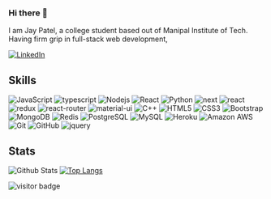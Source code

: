 ### Hi there 👋

I am Jay Patel, a college student based out of Manipal Institute of Tech. Having firm grip in full-stack web development,

[![LinkedIn](https://img.shields.io/badge/linkedin-%230077B5.svg?style=for-the-badge&logo=linkedin&logoColor=white)](https://www.linkedin.com/in/jay-patel-425219225/)

## Skills

![JavaScript](https://img.shields.io/badge/-JavaScript-black?style=flat-square&logo=javascript)
![typescript](https://img.shields.io/badge/TypeScript-3178C6?style=flat-square&logo=typescript&logoColor=white)
![Nodejs](https://img.shields.io/badge/-Nodejs-black?style=flat-square&logo=Node.js)
![React](https://img.shields.io/badge/-React-black?style=flat-square&logo=react)
![Python](https://img.shields.io/badge/-Python-black?style=flat-square&logo=Python)
![next](https://img.shields.io/badge/Next-000000?style=flat-square&logo=nextdotjs&logoColor=FFFFFF)
![react](https://img.shields.io/badge/React-20232A?style=flat-square&logo=react&logoColor=61DAFB)
![redux](https://img.shields.io/badge/Redux-593D88?style=flat-square&logo=redux&logoColor=white)
![react-router](https://img.shields.io/badge/React_Router-CA4245?style=flat-square&logo=react-router&logoColor=white)
![material-ui](https://img.shields.io/badge/Material_UI-0081CB?style=flat-square&logo=mui&logoColor=white)
![C++](https://img.shields.io/badge/-C++-00599C?style=flat-square&logo=c)
![HTML5](https://img.shields.io/badge/-HTML5-E34F26?style=flat-square&logo=html5&logoColor=white)
![CSS3](https://img.shields.io/badge/-CSS3-1572B6?style=flat-square&logo=css3)
![Bootstrap](https://img.shields.io/badge/-Bootstrap-563D7C?style=flat-square&logo=bootstrap)
![MongoDB](https://img.shields.io/badge/-MongoDB-black?style=flat-square&logo=mongodb)
![Redis](https://img.shields.io/badge/-Redis-black?style=flat-square&logo=Redis)
![PostgreSQL](https://img.shields.io/badge/-PostgreSQL-336791?style=flat-square&logo=postgresql)
![MySQL](https://img.shields.io/badge/-MySQL-black?style=flat-square&logo=mysql)
![Heroku](https://img.shields.io/badge/-Heroku-430098?style=flat-square&logo=heroku)
![Amazon AWS](https://img.shields.io/badge/Amazon%20AWS-232F3E?style=flat-square&logo=amazon-aws)
![Git](https://img.shields.io/badge/-Git-black?style=flat-square&logo=git)
![GitHub](https://img.shields.io/badge/-GitHub-181717?style=flat-square&logo=github)
![jquery](https://img.shields.io/badge/jQuery-0769AD?style=flat-square&logo=jquery&logoColor=white)

## Stats

![Github Stats](https://github-readme-stats.vercel.app/api?username=jayy-patell&count_private=true&show_icons=true&include_all_commits=true&theme=prussian&layout=compact)
[![Top Langs](https://github-readme-stats.vercel.app/api/top-langs/?username=jayy-patell&layout=compact)](https://github.com/jayy-patell/github-readme-stats)

![visitor badge](https://visitor-badge.laobi.icu/badge?page_id=jayy-patell.visitor-badge)
